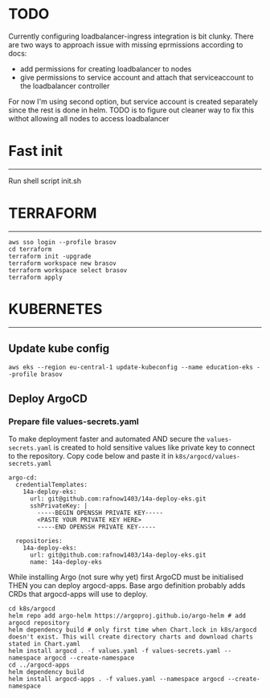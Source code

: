 # TODO
Currently configuring loadbalancer-ingress integration is bit clunky. There are two ways to approach issue with missing eprmissions according to docs:
 - add permissions for creating loadbalancer to nodes
 - give permissions to service account and attach that serviceaccount to the loadbalancer controller

For now I'm using second option, but service account is created separately since the rest is done in helm. TODO is to figure out cleaner way to fix this withot allowing all nodes to access loadbalancer

# Fast init
---
Run shell script init.sh

# TERRAFORM
---
```
aws sso login --profile brasov
cd terraform
terraform init -upgrade
terraform workspace new brasov
terraform workspace select brasov
terraform apply
```

# KUBERNETES
---
## Update kube config
`aws eks --region eu-central-1 update-kubeconfig --name education-eks --profile brasov`

## Deploy ArgoCD

### Prepare file values-secrets.yaml
To make deployment faster and automated AND secure the `values-secrets.yaml` is created to hold sensitive values like private key to connect to the repository. Copy code below and paste it in `k8s/argocd/values-secrets.yaml`
```
argo-cd:
  credentialTemplates:
    14a-deploy-eks:
      url: git@github.com:rafnow1403/14a-deploy-eks.git
      sshPrivateKey: |
        -----BEGIN OPENSSH PRIVATE KEY-----
        <PASTE YOUR PRIVATE KEY HERE>
        -----END OPENSSH PRIVATE KEY-----

  repositories:
    14a-deploy-eks:
      url: git@github.com:rafnow1403/14a-deploy-eks.git
      name: 14a-deploy-eks 
```


While installing Argo (not sure why yet) first ArgoCD must be initialised THEN you can deploy argocd-apps. Base argo definition probably adds CRDs that argocd-apps will use to deploy.
```
cd k8s/argocd
helm repo add argo-helm https://argoproj.github.io/argo-helm # add argocd repository
helm dependency build # only first time when Chart.lock in k8s/argocd doesn't exist. This will create directory charts and download charts stated in Chart.yaml
helm install argocd . -f values.yaml -f values-secrets.yaml --namespace argocd --create-namespace
cd ../argocd-apps
helm dependency build
helm install argocd-apps . -f values.yaml --namespace argocd --create-namespace
```